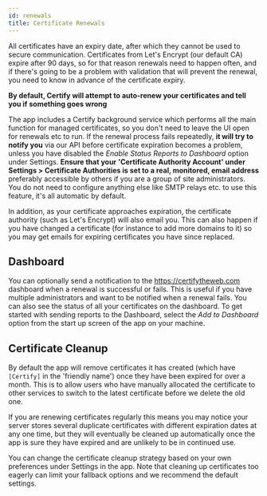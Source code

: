 ```yaml
---
id: renewals
title: Certificate Renewals
---
```


All certificates have an expiry date, after which they cannot be used to secure communication. Certificates from Let's Encrypt (our default CA) expire after 90 days, so for that reason renewals need to happen often, and if there's going to be a problem with validation that will prevent the renewal, you need to know in advance of the certificate expiry.

**By default, Certify will attempt to auto-renew your certificates and tell you if something goes wrong**

The app includes a Certify background service which performs all the main function for managed certificates, so you don't need to leave the UI open for renewals etc to run. If the renewal process fails repeatedly, **it will try to notify you** via our API before certificate expiration becomes a problem, unless you have disabled the *Enable Status Reports to Dashboard* option under Settings. **Ensure that your 'Certificate Authority Account' under Settings > Certificate Authorities is set to a real, monitored, email address** preferably accessible by others if you are a group of site administrators. You do not need to configure anything else like SMTP relays etc. to use this feature, it's all automatic by default.

In addition, as your certificate approaches expiration, the certificate authority (such as Let's Encrypt) will also email you. This can also happen if you have changed a certificate (for instance to add more domains to it) so you may get emails for expiring certificates you have since replaced.

## Dashboard
You can optionally send a notification to the https://certifytheweb.com dashboard when a renewal is successful or fails. This is useful if you have multiple administrators and want to be notified when a renewal fails. You can also see the status of all your certificates on the dashboard. To get started with sending reports to the Dashboard, select the *Add to Dashboard* option from the start up screen of the app on your machine.

## Certificate Cleanup

By default the app will remove certificates it has created (which have `[Certify]` in the 'friendly name') once they have been expired for over a month. This is to allow users who have manually allocated the certificate to other services to switch to the latest certificate before we delete the old one.

If you are renewing certificates regularly this means you may notice your server stores several duplicate certificates with different expiration dates at any one time, but they will eventually be cleaned up automatically once the app is sure they have expired and are unlikely to be in continued use.

You can change the certificate cleanup strategy based on your own preferences under Settings in the app. Note that cleaning up certificates too eagerly can limit your fallback options and we recommend the default settings.